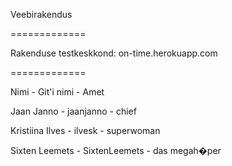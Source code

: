 Veebirakendus

=============

Rakenduse testkeskkond: on-time.herokuapp.com

=============

Nimi              - Git'i nimi    - Amet


Jaan Janno        - jaanjanno     - chief

Kristiina Ilves   - ilvesk        - superwoman

Sixten Leemets    - SixtenLeemets - das megah�per
